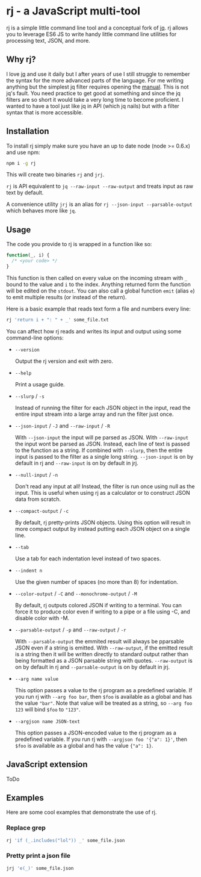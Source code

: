 # rj - a JavaScript multi-tool

rj is a simple little command line tool and a conceptual fork of [jq](https://stedolan.github.io/jq/).
rj allows you to leverage ES6 JS to write handy little command line utilities for processing text, JSON, and more. 
  
  
## Why rj?

I love [jq](https://stedolan.github.io/jq/) and use it daily but I after years of use I still struggle to remember the syntax for the more advanced parts of the language.
For me writing anything but the simplest jq filter requires opening the [manual](https://stedolan.github.io/jq/manual/).
This is not jq's fault.
You need practice to get good at something and since the jq filters are so short it would take a very long time to become proficient.
I wanted to have a tool just like jq in API (which jq nails) but with a filter syntax that is more accessible.


## Installation

To install rj simply make sure you have an up to date node (node >= 0.6.x) and use npm:

```bash
npm i -g rj
```

This will create two binaries `rj` and `jrj`.

`rj` is API equivalent to `jq --raw-input --raw-output` and treats input as raw text by default.

A convenience utility `jrj` is an alias for `rj --json-input --parsable-output` which behaves more like `jq`.


## Usage

The code you provide to rj is wrapped in a function like so:

```javascript
function(_, i) {
  /* <your code> */
}
```

This function is then called on every value on the incoming stream with `_` bound to the value and `i` to the index.
Anything returned form the function will be edited on the `stdout`.
You can also call a global function `emit` (alias `e`) to emit multiple results (or instead of the return).

Here is a basic example that reads text form a file and numbers every line:

```bash
rj 'return i + ": " + _' some_file.txt
```

You can affect how rj reads and writes its input and output using some command-line options:

- `--version`

  Output the rj version and exit with zero.
  
- `--help`

  Print a usage guide.  

- `--slurp` / `-s`
  
  Instead of running the filter for each JSON object in the input, read the entire input stream into a large array and run the filter just once.
  
- `--json-input` / `-J` and `--raw-input` / `-R` 
  
  With `--json-input` the input will pe parsed as JSON.
  With `--raw-input` the input wont be parsed as JSON.
  Instead, each line of text is passed to the function as a string.
  If combined with `--slurp`, then the entire input is passed to the filter as a single long string.
  `--json-input` is on by default in rj and `--raw-input` is on by default in jrj.
  
- `--null-input` / `-n`
  
  Don't read any input at all!
  Instead, the filter is run once using null as the input.
  This is useful when using rj as a calculator or to construct JSON data from scratch.
  
- `--compact-output` / `-c`
  
  By default, rj pretty-prints JSON objects.
  Using this option will result in more compact output by instead putting each JSON object on a single line.
  
- `--tab`
  
  Use a tab for each indentation level instead of two spaces.
  
- `--indent n`
  
  Use the given number of spaces (no more than 8) for indentation.
  
- `--color-output` / `-C` and `--monochrome-output` / `-M`
  
  By default, rj outputs colored JSON if writing to a terminal. You can force it to produce color even if writing to a pipe or a file using -C, and disable color with -M.
  
- `--parsable-output` / `-p` and `--raw-output` / `-r`
  
  With `--parsable-output` the emmited result will always be pparsable JSON even if a string is emitted. 
  With `--raw-output`, if the emitted result is a string then it will be written directly to standard output rather than being formatted as a JSON parsable string with quotes.
  `--raw-output` is on by default in rj and `--parsable-output` is on by default in jrj.
  
- `--arg name value`
  
  This option passes a value to the rj program as a predefined variable.
  If you run rj with `--arg foo bar`, then `$foo` is available as a global and has the value `"bar"`.
  Note that value will be treated as a string, so `--arg foo 123` will bind `$foo` to `"123"`.
  
- `--argjson name JSON-text`
  
  This option passes a JSON-encoded value to the rj program as a predefined variable.
  If you run rj with `--argjson foo '{"a": 1}'`, then `$foo` is available as a global and has the value `{"a": 1}`.


## JavaScript extension

ToDo


## Examples

Here are some cool examples that demonstrate the use of rj.


### Replace grep

```bash
rj 'if (_.includes("lol")) _' some_file.json
```


### Pretty print a json file

```bash
jrj 'e(_)' some_file.json
```
